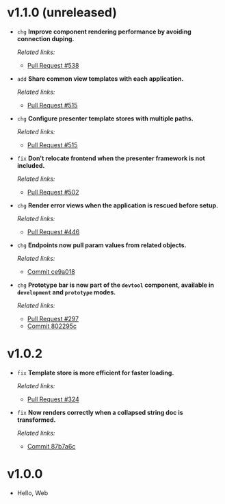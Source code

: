 # v1.1.0 (unreleased)

  * `chg` **Improve component rendering performance by avoiding connection duping.**

    *Related links:*
    - [Pull Request #538][pr-538]

  * `add` **Share common view templates with each application.**

    *Related links:*
    - [Pull Request #515][pr-515]

  * `chg` **Configure presenter template stores with multiple paths.**

    *Related links:*
    - [Pull Request #515][pr-515]

  * `fix` **Don't relocate frontend when the presenter framework is not included.**

    *Related links:*
    - [Pull Request #502][pr-502]

  * `chg` **Render error views when the application is rescued before setup.**

    *Related links:*
    - [Pull Request #446][pr-446]

  * `chg` **Endpoints now pull param values from related objects.**

    *Related links:*
    - [Commit ce9a018][ce9a018]

  * `chg` **Prototype bar is now part of the `devtool` component, available in `development` and `prototype` modes.**

    *Related links:*
    - [Pull Request #297][pr-297]
    - [Commit 802295c][802295c]

[pr-538]: https://github.com/pakyow/pakyow/pull/538
[pr-515]: https://github.com/pakyow/pakyow/pull/515
[pr-502]: https://github.com/pakyow/pakyow/pull/502
[pr-446]: https://github.com/pakyow/pakyow/pull/446
[pr-297]: https://github.com/pakyow/pakyow/pull/297/commits
[ce9a018]: https://github.com/pakyow/pakyow/commit/ce9a0186b70f99aadb173fc37e1d9541ce9834da
[802295c]: https://github.com/pakyow/pakyow/commit/802295c0396383b96fadafd121192d41bb63457e

# v1.0.2

  * `fix` **Template store is more efficient for faster loading.**

    *Related links:*
    - [Pull Request #324][pr-324]

  * `fix` **Now renders correctly when a collapsed string doc is transformed.**

    *Related links:*
    - [Commit 87b7a6c][87b7a6c]

[pr-324]: https://github.com/pakyow/pakyow/pull/324/commits
[87b7a6c]: https://github.com/pakyow/pakyow/commit/87b7a6c06a9524703dc1667b6a010930b682f6d7

# v1.0.0

  * Hello, Web
